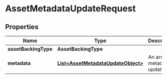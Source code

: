

# AssetMetadataUpdateRequest


## Properties

| Name | Type | Description | Notes |
|------------ | ------------- | ------------- | -------------|
|**assetBackingType** | **AssetBackingType** |  |  |
|**metadata** | [**List&lt;AssetMetadataUpdateObject&gt;**](AssetMetadataUpdateObject.md) | An array of metadata updates |  |



